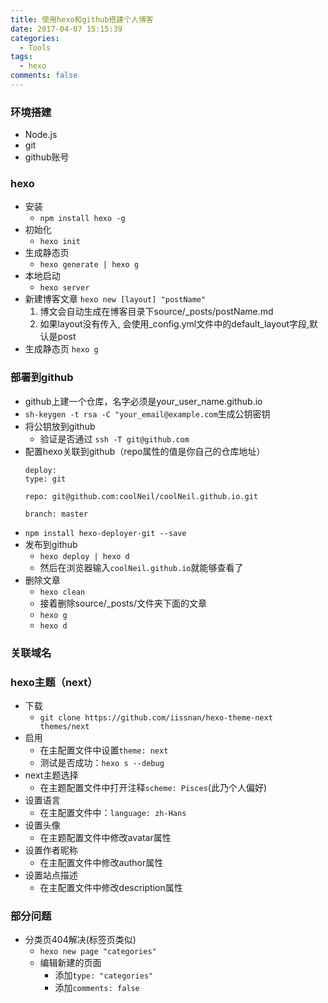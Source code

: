 ```yaml
---
title: 使用hexo和github搭建个人博客
date: 2017-04-07 15:15:39
categories:
  - Tools
tags:
  - hexo
comments: false
---
```


### 环境搭建
  - Node.js
  - git
  - github账号

### hexo
  * 安装
    - `npm install hexo -g`
  * 初始化
    - `hexo init`
  * 生成静态页
    - `hexo generate | hexo g`
  * 本地启动
    - `hexo server`
  * 新建博客文章 `hexo new [layout] "postName"`
    1. 博文会自动生成在博客目录下source/_posts/postName.md
    2. 如果layout没有传入, 会使用_config.yml文件中的default_layout字段,默认是post
  * 生成静态页 `hexo g`

### 部署到github
  - github上建一个仓库，名字必须是your_user_name.github.io
  - `sh-keygen -t rsa -C "your_email@example.com`生成公钥密钥
  - 将公钥放到github
    * 验证是否通过 `ssh -T git@github.com`
  - 配置hexo关联到github（repo属性的值是你自己的仓库地址）
    ```
    deploy:
    type: git

    repo: git@github.com:coolNeil/coolNeil.github.io.git

    branch: master
    ```
  - `npm install hexo-deployer-git --save`
  - 发布到github
    * `hexo deploy | hexo d`
    * 然后在浏览器输入`coolNeil.github.io`就能够查看了
  - 删除文章
    * `hexo clean`
    * 接着删除source/_posts/文件夹下面的文章
    * `hexo g`
    * `hexo d`

### 关联域名

### hexo主题（next）
  - 下载
    * `git clone https://github.com/iissnan/hexo-theme-next themes/next`
  - 启用
    * 在主配置文件中设置`theme: next`
    * 测试是否成功：`hexo s --debug`
  - next主题选择
    * 在主题配置文件中打开注释`scheme: Pisces`(此乃个人偏好)
  - 设置语言
    * 在主配置文件中：`language: zh-Hans`
  - 设置头像
    * 在主题配置文件中修改avatar属性
  - 设置作者昵称
    * 在主配置文件中修改author属性
  - 设置站点描述
    * 在主配置文件中修改description属性

### 部分问题
  - 分类页404解决(标签页类似)
    * `hexo new page "categories"`
    * 编辑新建的页面
      - 添加`type: "categories"`
      - 添加`comments: false`